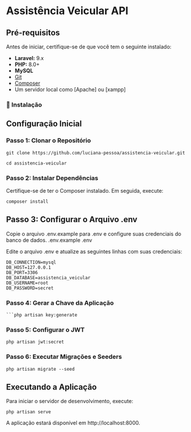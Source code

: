 
# Assistência Veicular API

## Pré-requisitos

Antes de iniciar, certifique-se de que você tem o seguinte instalado:

- **Laravel:** 9.x
- **PHP:** 8.0+
- **MySQL**
- [Git](https://git-scm.com/)
- [Composer](https://getcomposer.org/)
- Um servidor local como [Apache] ou [xampp]


### 🔧 Instalação

## Configuração Inicial

### Passo 1: Clonar o Repositório

```
git clone https://github.com/luciana-pessoa/assistencia-veicular.git

cd assistencia-veicular
```
### Passo 2: Instalar Dependências
Certifique-se de ter o Composer instalado. Em seguida, execute:

```
composer install
```
## Passo 3: Configurar o Arquivo .env
Copie o arquivo .env.example para .env e configure suas credenciais do banco de dados.
.env.example .env

Edite o arquivo .env e atualize as seguintes linhas com suas credenciais:
```
DB_CONNECTION=mysql
DB_HOST=127.0.0.1
DB_PORT=3306
DB_DATABASE=assistencia_veicular
DB_USERNAME=root
DB_PASSWORD=secret

```
### Passo 4: Gerar a Chave da Aplicação
```
```php artisan key:generate
```
### Passo 5: Configurar o JWT
```
php artisan jwt:secret
```
### Passo 6: Executar Migrações e Seeders
```
php artisan migrate --seed
```
## Executando a Aplicação
Para iniciar o servidor de desenvolvimento, execute:

```
php artisan serve
```
A aplicação estará disponível em http://localhost:8000.
